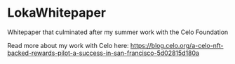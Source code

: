 # LokaWhitepaper

Whitepaper that culminated after my summer work with the Celo Foundation

Read more about my work with Celo here: https://blog.celo.org/a-celo-nft-backed-rewards-pilot-a-success-in-san-francisco-5d02815d180a
